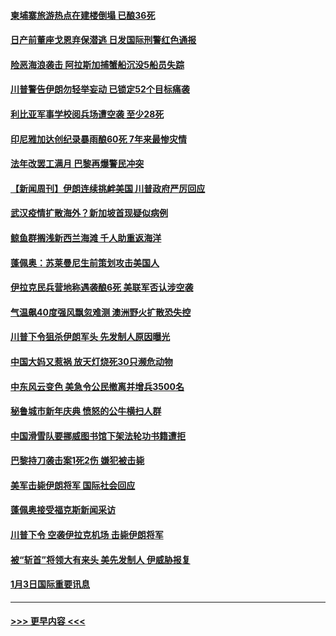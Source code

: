 #### [柬埔寨旅游热点在建楼倒塌 已酿36死](../pages/prog202/a102745779.md?t=01052311) 
#### [日产前董座戈恩弃保潜逃 日发国际刑警红色通报](../pages/prog202/a102745707.md?t=01052311) 
#### [险恶海浪袭击 阿拉斯加捕蟹船沉没5船员失踪](../pages/prog202/a102745693.md?t=01052311) 
#### [川普警告伊朗勿轻举妄动 已锁定52个目标痛袭](../pages/prog202/a102745661.md?t=01052311) 
#### [利比亚军事学校阅兵场遭空袭 至少28死](../pages/prog202/a102745604.md?t=01052311) 
#### [印尼雅加达创纪录暴雨酿60死 7年来最惨灾情](../pages/prog202/a102745544.md?t=01052311) 
#### [法年改罢工满月 巴黎再爆警民冲突](../pages/prog202/a102745518.md?t=01052311) 
#### [【新闻周刊】伊朗连续挑衅美国 川普政府严厉回应](../pages/prog202/a102745484.md?t=01052311) 
#### [武汉疫情扩散海外？新加坡首现疑似病例](../pages/prog202/a102745347.md?t=01052311) 
#### [鲸鱼群搁浅新西兰海滩 千人助重返海洋](../pages/prog202/a102745257.md?t=01052311) 
#### [蓬佩奥：苏莱曼尼生前策划攻击美国人](../pages/prog202/a102745305.md?t=01052311) 
#### [伊拉克民兵营地称遇袭酿6死 美联军否认涉空袭](../pages/prog202/a102745093.md?t=01052311) 
#### [气温飙40度强风飘忽难测 澳洲野火扩散恐失控](../pages/prog202/a102744951.md?t=01052311) 
#### [川普下令狙杀伊朗军头 先发制人原因曝光](../pages/prog202/a102744900.md?t=01052311) 
#### [中国大妈又惹祸 放天灯烧死30只濒危动物](../pages/prog202/a102744899.md?t=01052311) 
#### [中东风云变色 美急令公民撤离并增兵3500名](../pages/prog202/a102744827.md?t=01052311) 
#### [秘鲁城市新年庆典 愤怒的公牛横扫人群](../pages/prog202/a102744618.md?t=01052311) 
#### [中国滑雪队要挪威图书馆下架法轮功书籍遭拒](../pages/prog202/a102744639.md?t=01052311) 
#### [巴黎持刀袭击案1死2伤 嫌犯被击毙](../pages/prog202/a102744566.md?t=01052311) 
#### [美军击毙伊朗将军 国际社会回应](../pages/prog202/a102744485.md?t=01052311) 
#### [蓬佩奥接受福克斯新闻采访](../pages/prog202/a102744480.md?t=01052311) 
#### [川普下令 空袭伊拉克机场 击毙伊朗将军](../pages/prog202/a102744470.md?t=01052311) 
#### [被“斩首”将领大有来头 美先发制人 伊威胁报复](../pages/prog202/a102744454.md?t=01052311) 
#### [1月3日国际重要讯息](../pages/prog202/a102744301.md?t=01052311) 

----
#### [ >>> 更早内容 <<< ](../indexes/prog202-earlier.md)
